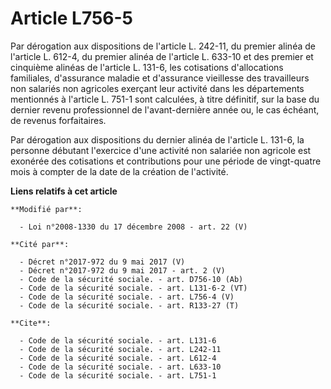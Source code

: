 # Article L756-5

Par dérogation aux dispositions de l'article L. 242-11, du premier alinéa de l'article L. 612-4, du premier alinéa de
l'article L. 633-10 et des premier et cinquième alinéas de l'article L. 131-6, les cotisations d'allocations familiales,
d'assurance maladie et d'assurance vieillesse des travailleurs non salariés non agricoles exerçant leur activité dans les
départements mentionnés à l'article L. 751-1 sont calculées, à titre définitif, sur la base du dernier revenu professionnel
de l'avant-dernière année ou, le cas échéant, de revenus forfaitaires.

Par dérogation aux dispositions du dernier alinéa de l'article L. 131-6, la personne débutant l'exercice d'une activité non
salariée non agricole est exonérée des cotisations et contributions pour une période de vingt-quatre mois à compter de la
date de la création de l'activité.

**Liens relatifs à cet article**

	**Modifié par**:

	  - Loi n°2008-1330 du 17 décembre 2008 - art. 22 (V)

	**Cité par**:

	  - Décret n°2017-972 du 9 mai 2017 (V)
	  - Décret n°2017-972 du 9 mai 2017 - art. 2 (V)
	  - Code de la sécurité sociale. - art. D756-10 (Ab)
	  - Code de la sécurité sociale. - art. L131-6-2 (VT)
	  - Code de la sécurité sociale. - art. L756-4 (V)
	  - Code de la sécurité sociale. - art. R133-27 (T)

	**Cite**:

	  - Code de la sécurité sociale. - art. L131-6
	  - Code de la sécurité sociale. - art. L242-11
	  - Code de la sécurité sociale. - art. L612-4
	  - Code de la sécurité sociale. - art. L633-10
	  - Code de la sécurité sociale. - art. L751-1
